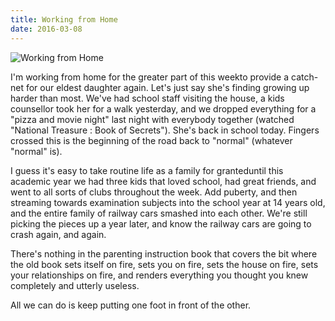 ```yaml
---
title: Working from Home
date: 2016-03-08
---
```


![Working from Home](https://source.unsplash.com/2aFp6EWWs58/1600x900)

I'm working from home for the greater part of this weekto provide a catch-net for our eldest daughter again. Let's just say she's finding growing up harder than most. We've had school staff visiting the house, a kids counsellor took her for a walk yesterday, and we dropped everything for a "pizza and movie night" last night with everybody together (watched "National Treasure : Book of Secrets"). She's back in school today. Fingers crossed this is the beginning of the road back to "normal" (whatever "normal" is).

I guess it's easy to take routine life as a family for granteduntil this academic year we had three kids that loved school, had great friends, and went to all sorts of clubs throughout the week. Add puberty, and then streaming towards examination subjects into the school year at 14 years old, and the entire family of railway cars smashed into each other. We're still picking the pieces up a year later, and know the railway cars are going to crash again, and again.

There's nothing in the parenting instruction book that covers the bit where the old book sets itself on fire, sets you on fire, sets the house on fire, sets your relationships on fire, and renders everything you thought you knew completely and utterly useless.

All we can do is keep putting one foot in front of the other.